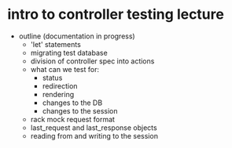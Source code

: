 # intro to controller testing lecture

- outline (documentation in progress)
  - 'let' statements
  - migrating test database
  - division of controller spec into actions
  - what can we test for: 
    - status 
    - redirection 
    - rendering 
    - changes to the DB
    - changes to the session
  - rack mock request format
  - last_request and last_response objects
  - reading from and writing to the session
